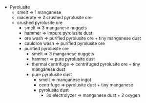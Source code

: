 * Pyrolusite
  * smelt => 1 manganese
  * macerate => 2 crushed pyrolusite ore
  * crushed pyrolusite ore
    * smelt => 3 manganese nuggets
    * hammer => impure pyrolusite dust
    * ore wash => purified pyrolusite ore + tiny manganese dust
    * cauldron wash => purified pyrolusite ore
    * purified pyrolusite ore
      * smelt => 3 manganese nuggets
      * hammer => pure pyrolusite dust
      * thermal centrifuge => centrifuged pyrolusite ore + tiny manganese dust
      * pure pyrolusite dust
        * smelt => manganese ingot
        * centrifuge => pyrolusite dust + tiny manganese
        * pyrolusite dust
          * 3x electrolyzer => manganese dust + 2 oxygen
